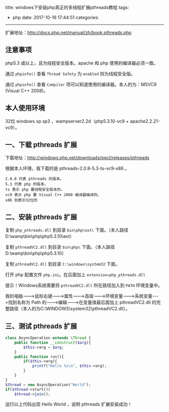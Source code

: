 title: windows下安装php真正的多线程扩展pthreads教程
tags:
  - php
date: 2017-10-16 17:44:51
categories:
---
扩展地址：http://docs.php.net/manual/zh/book.pthreads.php

## 注意事项

php5.3 或以上，且为线程安全版本。apache 和 php 使用的编译器必须一致。

通过 `phpinfo()` 查看 `Thread Safety` 为 `enabled` 则为线程安全版。

通过 `phpinfo()` 查看 `Compiler` 项可以知道使用的编译器。本人的为：MSVC9 (Visual C++ 2008)。

## 本人使用环境

32位 windows xp sp3 ，wampserver2.2d（php5.3.10-vc9 + apache2.2.21-vc9）。

## 一、下载 pthreads 扩展

下载地址：http://windows.php.net/downloads/pecl/releases/pthreads

根据本人环境，我下载的是 pthreads-2.0.8-5.3-ts-vc9-x86 。

	2.0.8 代表 pthreads 的版本。
	5.3 代表 php 的版本。
	ts 表示 php 要线程安全版本的。
	vc9 表示 php 要 Visual C++ 2008 编译器编译的。
	x86 则表示32位的


## 二、安装 pthreads 扩展

复制 `php_pthreads.dll` 到目录 `bin\php\ext\` 下面。（本人路径D:\wamp\bin\php\php5.3.10\ext）

复制 `pthreadVC2.dll` 到目录 `bin\php\` 下面。（本人路径D:\wamp\bin\php\php5.3.10）

复制 `pthreadVC2.dll` 到目录 `C:\windows\system32` 下面。

打开 php 配置文件 `php.ini`。在后面加上 `extension=php_pthreads.dll`

提示！Windows系统需要将 `pthreadVC2.dll` 所在路径加入到 `PATH` 环境变量中。

我的电脑--->鼠标右键--->属性--->高级--->环境变量--->系统变量--->找到名称为 Path 的--->编辑--->在变量值最后面加上 pthreadVC2.dll 的完整路径（本人的为C:\WINDOWS\system32\pthreadVC2.dll）。

## 三、测试 pthreads 扩展

```php
class AsyncOperation extends \Thread {
    public function __construct($arg){
        $this->arg = $arg;
    }
    public function run(){
        if($this->arg){
            printf("Hello %s\n", $this->arg);
        }
    }
}
$thread = new AsyncOperation("World");
if($thread->start())
    $thread->join();
```

运行以上代码出现 Hello World ，说明 pthreads 扩展安装成功！ 